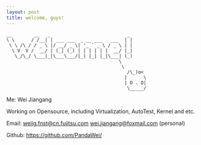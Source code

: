 ```yaml
---
layout: post
title: welcome, guys!
---
```


```
__        __   _                            _ 
\ \      / /__| | ___ ___  _ __ ___   ___  | |
 \ \ /\ / / _ \ |/ __/ _ \| '_ ` _ \ / _ \ | |
  \ V  V /  __/ | (_| (_) | | | | | |  __/ |_|
   \_/\_/ \___|_|\___\___/|_| |_| |_|\___| (_)
                                         \
                                          \
                                            /\_)o<
                                           |      \
                                           | O . O|
                                            \_____/

```
Me: Wei Jiangang

Working on Opensource, including Virtualization, AutoTest, Kernel and etc.

Email:
<weijg.fnst@cn.fujitsu.com>
<wei.jiangang@foxmail.com> (personal)

Github: <https://github.com/PandaWei/>
